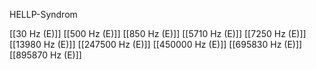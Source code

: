 HELLP-Syndrom

[[30 Hz (E)]]
[[500 Hz (E)]]
[[850 Hz (E)]]
[[5710 Hz (E)]]
[[7250 Hz (E)]]
[[13980 Hz (E)]]
[[247500 Hz (E)]]
[[450000 Hz (E)]]
[[695830 Hz (E)]]
[[895870 Hz (E)]]